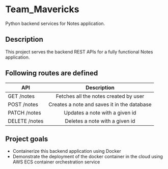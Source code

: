 # Team_Mavericks
Python backend services for Notes application.

## Description
This project serves the backend REST APIs for a fully functional Notes application.

## Following routes are defined

| API  | Description |
| ------------- |:-------------:|
| GET /notes      | Fetches all the notes created by user     |
| POST /notes      | Creates a note and saves it in the database     |
| PATCH /notes      | Updates a note with a given id     |
| DELETE /notes      | Deletes a note with a given id     |

## Project goals
* Containerize this backend application using Docker
* Demonstrate the deployment of the docker container in the cloud using AWS ECS container orchestration service
